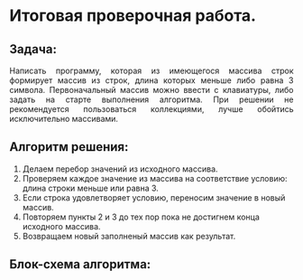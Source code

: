 # Итоговая проверочная работа.

## Задача:

<p align="justify"> Написать программу, которая из имеющегося массива строк формирует массив из строк, длина которых меньше либо равна 3 символа. Первоначальный массив можно ввести с клавиатуры, либо задать на старте выполнения алгоритма. При решении не рекомендуется пользоваться коллекциями, лучше обойтись исключительно массивами. </p>

## Алгоритм решения:

1. Делаем перебор значений из исходного массива.
2. Проверяем каждое значение из массива на соответствие условию: длина строки меньше или равна 3.
3. Если строка удовлетворяет условию, переносим значение в новый массив.
4. Повторяем пункты 2 и 3 до тех пор пока не достигнем конца исходного массива.
5. Возвращаем новый заполненый массив как результат.
## Блок-схема алгоритма:


